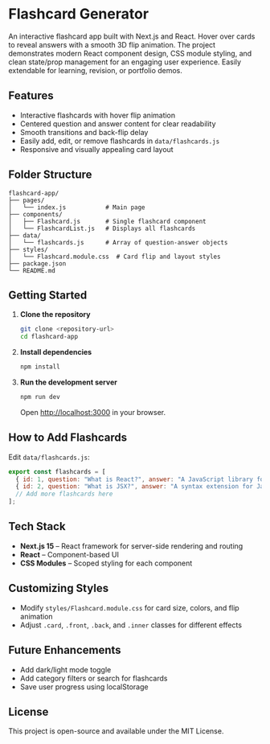 # Flashcard Generator

An interactive flashcard app built with Next.js and React. Hover over cards to reveal answers with a smooth 3D flip animation. The project demonstrates modern React component design, CSS module styling, and clean state/prop management for an engaging user experience. Easily extendable for learning, revision, or portfolio demos.

## Features
- Interactive flashcards with hover flip animation
- Centered question and answer content for clear readability
- Smooth transitions and back-flip delay
- Easily add, edit, or remove flashcards in `data/flashcards.js`
- Responsive and visually appealing card layout

## Folder Structure
```
flashcard-app/
├── pages/
│   └── index.js           # Main page
├── components/
│   ├── Flashcard.js       # Single flashcard component
│   └── FlashcardList.js   # Displays all flashcards
├── data/
│   └── flashcards.js      # Array of question-answer objects
├── styles/
│   └── Flashcard.module.css  # Card flip and layout styles
├── package.json
└── README.md
```

## Getting Started
1. **Clone the repository**
   ```bash
   git clone <repository-url>
   cd flashcard-app
   ```
2. **Install dependencies**
   ```bash
   npm install
   ```
3. **Run the development server**
   ```bash
   npm run dev
   ```
   Open [http://localhost:3000](http://localhost:3000) in your browser.

## How to Add Flashcards
Edit `data/flashcards.js`:
```js
export const flashcards = [
  { id: 1, question: "What is React?", answer: "A JavaScript library for building UIs" },
  { id: 2, question: "What is JSX?", answer: "A syntax extension for JavaScript that looks like HTML" },
  // Add more flashcards here
];
```

## Tech Stack
- **Next.js 15** – React framework for server-side rendering and routing
- **React** – Component-based UI
- **CSS Modules** – Scoped styling for each component

## Customizing Styles
- Modify `styles/Flashcard.module.css` for card size, colors, and flip animation
- Adjust `.card`, `.front`, `.back`, and `.inner` classes for different effects

## Future Enhancements
- Add dark/light mode toggle
- Add category filters or search for flashcards
- Save user progress using localStorage

## License
This project is open-source and available under the MIT License.